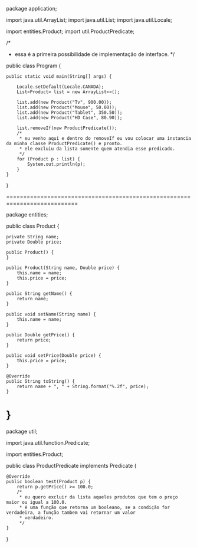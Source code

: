 package application;

import java.util.ArrayList;
import java.util.List;
import java.util.Locale;

import entities.Product;
import util.ProductPredicate;

/*
 * essa é a primeira possibilidade de implementação de interface.
 */

public class Program {

	public static void main(String[] args) {

		Locale.setDefault(Locale.CANADA);
		List<Product> list = new ArrayList<>();
		
		list.add(new Product("Tv", 900.00));
		list.add(new Product("Mouse", 50.00));
		list.add(new Product("Tablet", 350.50));
		list.add(new Product("HD Case", 80.90));
		
		list.removeIf(new ProductPredicate());
		/*
		 * eu venho aqui e dentro do removeIf eu vou colocar uma instancia da minha classe ProductPredicate() e pronto.
		 * ele excluiu da lista somente quem atendia esse predicado.
		 */
		for (Product p : list) {
			System.out.println(p);
		}
	}

}

===========================================================================

package entities;

public class Product {

	private String name;
	private Double price;
	
	public Product() {
	}

	public Product(String name, Double price) {
		this.name = name;
		this.price = price;
	}

	public String getName() {
		return name;
	}

	public void setName(String name) {
		this.name = name;
	}

	public Double getPrice() {
		return price;
	}

	public void setPrice(Double price) {
		this.price = price;
	}

	@Override
	public String toString() {
		return name + ", " + String.format("%.2f", price);
	}
}
===========================================================================

package util;

import java.util.function.Predicate;

import entities.Product;

public class ProductPredicate implements Predicate<Product> {

	@Override
	public boolean test(Product p) {
		return p.getPrice() >= 100.0;
		/*
		 * eu quero excluir da lista aqueles produtos que tem o preço maior ou igual a 100.0.
		 * é uma função que retorna um booleano, se a condição for verdadeira, a função tambem vai retornar um valor
		 * verdadeiro.
		 */
	}

}
